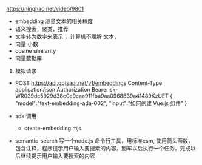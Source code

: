 https://ninghao.net/video/9801

- embedding 测量文本的相关程度
- 语义搜索，聚类，推荐
- 文字转为数字来表示 ，计算机不理解 文本， 
- 向量 小数
- cosine similarity
- 向量数据库

1. 模拟请求
- POST https://api.gptsapi.net/v1/embeddings
    Content-Type application/json
    Authorization Bearer sk-WR039dc5929d38c0e9caa911fba9aa0968839a41489KzUET
    {
        "model":"text-embedding-ada-002",
        "input":"如何创建 Vue.js 组件"
    }

- sdk 调用
    - create-embedding.mjs


- semantic-search
    写一个node.js 命令行工具，用标准esm, 使用箭头函数，包含注释，程序提示用户输入要搜索的内容，回车以后执行一个任务，完成以后继续提示用户输入要搜索的内容